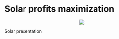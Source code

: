 # Solar profits maximization
<p align="center">
<img src="https://www.letsgosolar.com/wp-content/themes/solar/images/consumer-education-guide/get-solar-panels/sun.png">
</p>

Solar presentation
